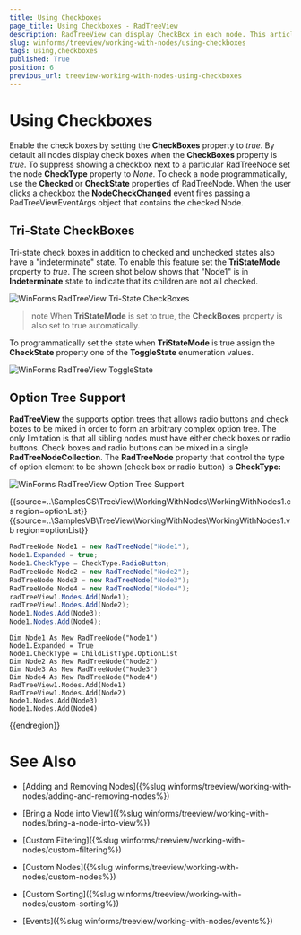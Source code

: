```yaml
---
title: Using Checkboxes
page_title: Using Checkboxes - RadTreeView
description: RadTreeView can display CheckBox in each node. This article shows how you enable this functionality.
slug: winforms/treeview/working-with-nodes/using-checkboxes
tags: using,checkboxes
published: True
position: 6
previous_url: treeview-working-with-nodes-using-checkboxes
---
```


# Using Checkboxes

Enable the check boxes by setting the __CheckBoxes__ property to *true*. By default all nodes display check boxes when the __CheckBoxes__ property is *true*. To suppress showing a checkbox next to a particular RadTreeNode set the node __CheckType__ property to *None*. To check a node programmatically, use the __Checked__ or __CheckState__ properties of RadTreeNode. When the user clicks a checkbox the __NodeCheckChanged__ event fires passing a RadTreeViewEventArgs object that contains the checked Node.

## Tri-State CheckBoxes

Tri-state check boxes in addition to checked and unchecked states also have a "indeterminate" state. To enable this feature set the __TriStateMode__ property to *true*. The screen shot below shows that "Node1" is in __Indeterminate__ state to indicate that its children are not all checked.

![WinForms RadTreeView Tri-State CheckBoxes](images/treeview-working-with-nodes-using-checkboxes001.png)

>note When __TriStateMode__ is set to true, the __CheckBoxes__ property is also set to true automatically.
>


To programmatically set the state when __TriStateMode__ is true assign the __CheckState__ property one of the __ToggleState__ enumeration values.

![WinForms RadTreeView ToggleState](images/treeview-working-with-nodes-using-checkboxes002.png)

## Option Tree Support

__RadTreeView__ the supports option trees that allows radio buttons and check boxes to be mixed in order to form an arbitrary complex option tree. The only limitation is that all sibling nodes must have either check boxes or radio buttons. Check boxes and radio buttons can be mixed in a single __RadTreeNodeCollection__. The __RadTreeNode__ property that control the type of option element to be shown (check box or radio button) is __CheckType:__

![WinForms RadTreeView Option Tree Support](images/treeview-working-with-nodes-using-checkboxes003.png)

{{source=..\SamplesCS\TreeView\WorkingWithNodes\WorkingWithNodes1.cs region=optionList}} 
{{source=..\SamplesVB\TreeView\WorkingWithNodes\WorkingWithNodes1.vb region=optionList}} 

````C#
RadTreeNode Node1 = new RadTreeNode("Node1");
Node1.Expanded = true;
Node1.CheckType = CheckType.RadioButton;
RadTreeNode Node2 = new RadTreeNode("Node2");
RadTreeNode Node3 = new RadTreeNode("Node3");
RadTreeNode Node4 = new RadTreeNode("Node4");
radTreeView1.Nodes.Add(Node1);
radTreeView1.Nodes.Add(Node2);
Node1.Nodes.Add(Node3);
Node1.Nodes.Add(Node4);

````
````VB.NET
Dim Node1 As New RadTreeNode("Node1")
Node1.Expanded = True
Node1.CheckType = ChildListType.OptionList
Dim Node2 As New RadTreeNode("Node2")
Dim Node3 As New RadTreeNode("Node3")
Dim Node4 As New RadTreeNode("Node4")
RadTreeView1.Nodes.Add(Node1)
RadTreeView1.Nodes.Add(Node2)
Node1.Nodes.Add(Node3)
Node1.Nodes.Add(Node4)

````

{{endregion}}

# See Also
* [Adding and Removing Nodes]({%slug winforms/treeview/working-with-nodes/adding-and-removing-nodes%})

* [Bring a Node into View]({%slug winforms/treeview/working-with-nodes/bring-a-node-into-view%})

* [Custom Filtering]({%slug winforms/treeview/working-with-nodes/custom-filtering%})

* [Custom Nodes]({%slug winforms/treeview/working-with-nodes/custom-nodes%})

* [Custom Sorting]({%slug winforms/treeview/working-with-nodes/custom-sorting%})

* [Events]({%slug winforms/treeview/working-with-nodes/events%})

